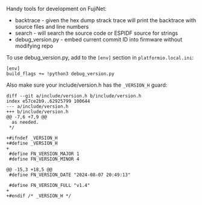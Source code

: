 Handy tools for development on FujiNet:

* backtrace - given the hex dump strack trace will print the backtrace with source files and line numbers
* search - will search the source code or ESPIDF source for strings
* debug_version.py - embed current commit ID into firmware without modifying repo

To use debug_version.py, add to the `[env]` section in `platformio.local.ini`:

    [env]
    build_flags += !python3 debug_version.py

Also make sure your include/version.h has the `_VERSION_H` guard:

    diff --git a/include/version.h b/include/version.h
    index e57ce2b9..62925799 100644
    --- a/include/version.h
    +++ b/include/version.h
    @@ -7,6 +7,9 @@
      as needed.
     */

    +#ifndef _VERSION_H
    +#define _VERSION_H
    +
     #define FN_VERSION_MAJOR 1
     #define FN_VERSION_MINOR 4

    @@ -15,3 +18,5 @@
     #define FN_VERSION_DATE "2024-08-07 20:49:13"

     #define FN_VERSION_FULL "v1.4"
    +
    +#endif /* _VERSION_H */
